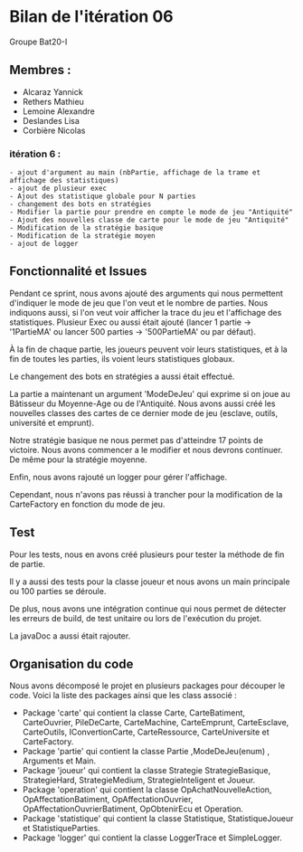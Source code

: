 # Bilan de l'itération 06

Groupe Bat20-I

## Membres : 
- Alcaraz Yannick
- Rethers Mathieu
- Lemoine Alexandre
- Deslandes Lisa
- Corbière Nicolas 

### itération 6 :
    - ajout d'argument au main (nbPartie, affichage de la trame et affichage des statistiques)
    - ajout de plusieur exec
    - Ajout des statistique globale pour N parties
    - changement des bots en stratégies
    - Modifier la partie pour prendre en compte le mode de jeu "Antiquité"
    - Ajout des nouvelles classe de carte pour le mode de jeu "Antiquité"
    - Modification de la stratégie basique
    - Modification de la stratégie moyen
    - ajout de logger
    
## Fonctionnalité et Issues


<p>
    Pendant ce sprint, nous avons ajouté des arguments qui nous permettent d'indiquer le mode de jeu que l'on veut et le nombre de parties. Nous indiquons aussi, si l'on veut voir afficher la trace du jeu et l'affichage des statistiques. Plusieur Exec ou aussi était ajouté (lancer 1 partie -> '1PartieMA' ou lancer 500 parties -> '500PartieMA' ou par défaut).
</p>
<p>
À la fin de chaque partie, les joueurs peuvent voir leurs statistiques, et à la fin de toutes les parties, ils voient leurs statistiques globaux.
</p>
<p>
Le changement des bots en stratégies a aussi était effectué.
</p>
<p>
La partie a maintenant un argument 'ModeDeJeu' qui exprime si on joue au Bâtisseur du Moyenne-Age ou de l'Antiquité. Nous avons aussi créé les nouvelles classes des cartes de ce dernier mode de jeu (esclave, outils, université et emprunt).
</p>
<p>
Notre stratégie basique ne nous permet pas d'atteindre 17 points de victoire. Nous avons commencer a le modifier et nous devrons continuer. De même pour la stratégie moyenne. 
</p>
<p>
Enfin, nous avons rajouté un logger pour gérer l'affichage.</p>
<p>
Cependant, nous n'avons pas réussi à trancher pour la modification de la  CarteFactory en fonction du mode de jeu.
</p>


## Test
<p>
Pour les tests, nous en avons créé plusieurs pour tester la méthode de fin de partie. 
</p>
<p>
Il y a aussi des tests pour la classe joueur et nous avons un main principale ou 100 parties se déroule. 
</p>
<p>
De plus, nous avons une intégration continue qui nous permet de détecter les erreurs de build, de test unitaire ou lors de l'exécution du projet.
</p>
<p>
La javaDoc a aussi était rajouter.
</p>

## Organisation du code 

Nous avons décomposé le projet en plusieurs packages pour découper le code.
Voici la liste des packages ainsi que les class associé :
- Package 'carte' qui contient la classe Carte, CarteBatiment, CarteOuvrier, PileDeCarte, CarteMachine, CarteEmprunt, CarteEsclave, CarteOutils, IConvertionCarte,  CarteRessource, CarteUniversite et CarteFactory.
- Package 'partie' qui contient la classe Partie ,ModeDeJeu(enum) , Arguments et Main.
- Package 'joueur' qui contient la classe Strategie StrategieBasique, StrategieHard, StrategieMedium, StrategieInteligent et Joueur.
- Package 'operation' qui contient la classe OpAchatNouvelleAction, OpAffectationBatiment,  OpAffectationOuvrier, OpAffectationOuvrierBatiment, OpObtenirEcu et Operation.
- Package 'statistique' qui contient la classe Statistique, StatistiqueJoueur et StatistiqueParties.
- Package 'logger' qui contient la classe LoggerTrace et SimpleLogger.

